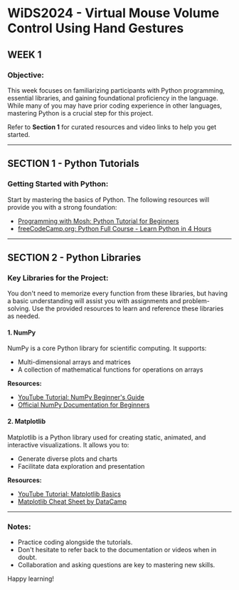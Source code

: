 # WiDS2024 - Virtual Mouse Volume Control Using Hand Gestures

## WEEK 1

### Objective:
This week focuses on familiarizing participants with Python programming, essential libraries, and gaining foundational proficiency in the language. While many of you may have prior coding experience in other languages, mastering Python is a crucial step for this project. 

Refer to **Section 1** for curated resources and video links to help you get started.

---

## SECTION 1 - Python Tutorials

### Getting Started with Python:
Start by mastering the basics of Python. The following resources will provide you with a strong foundation:
- [Programming with Mosh: Python Tutorial for Beginners](https://youtu.be/kqtD5dpn9C8?si=feiEEGASFdArtoWw)
- [freeCodeCamp.org: Python Full Course - Learn Python in 4 Hours](https://youtu.be/rfscVS0vtbw?si=lL-J_9SEjtUqPQ3y)

---

## SECTION 2 - Python Libraries

### Key Libraries for the Project:
You don't need to memorize every function from these libraries, but having a basic understanding will assist you with assignments and problem-solving. Use the provided resources to learn and reference these libraries as needed.

#### 1. NumPy
NumPy is a core Python library for scientific computing. It supports:
- Multi-dimensional arrays and matrices
- A collection of mathematical functions for operations on arrays

**Resources:**
- [YouTube Tutorial: NumPy Beginner's Guide](https://www.youtube.com/watch?v=QUT1VHiLmmI&t=75s)
- [Official NumPy Documentation for Beginners](https://numpy.org/doc/stable/user/absolute_beginners.html)

#### 2. Matplotlib
Matplotlib is a Python library used for creating static, animated, and interactive visualizations. It allows you to:
- Generate diverse plots and charts
- Facilitate data exploration and presentation

**Resources:**
- [YouTube Tutorial: Matplotlib Basics](https://www.youtube.com/watch?v=3Xc3CA655Y4)
- [Matplotlib Cheat Sheet by DataCamp](https://www.datacamp.com/cheat-sheet/matplotlib-cheat-sheet-plotting-in-python)

---

### Notes:
- Practice coding alongside the tutorials.
- Don't hesitate to refer back to the documentation or videos when in doubt.
- Collaboration and asking questions are key to mastering new skills.

Happy learning!
